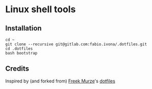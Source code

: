 # Linux shell tools

## Installation

```shell
cd ~
git clone --recursive git@gitlab.com:fabio.ivona/.dotfiles.git 
cd .dotfiles
bash bootstrap
```


## Credits

Inspired by (and forked from) [Freek Murze](https://freek.dev)'s [dotfiles](https://github.com/freekmurze/dotfiles)